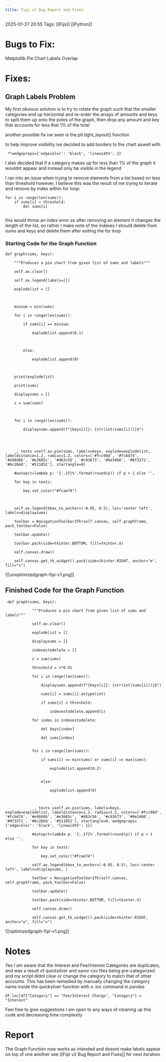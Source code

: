 ```yaml
---
title: Fipi v1 Bug Report and Fixes
---
```

2025-01-27 20:55
Tags:   [[Fipi]]  [[Python]]
# Bugs to Fix:

Matplotlib Pie Chart Labels Overlap
# Fixes:

## Graph Labels Problem

My first obvious solution is to try to rotate the graph such that the smaller categories end up horizontal and re-order the arrays of amounts and keys to spilt them up onto the poles of the graph, then drop any amount and key that accounts for less that 1% of the total
	
another possible fix ive seen is the plt.tight_layout() function
	
to help improve visibility ive decided to add borders to the chart aswell with
```
 **wedgeprops={'edgecolor': 'black', 'linewidth': 2}
```
I also decided that if a category makes up for less than 1% of the graph it wouldnt appear and instead only be visible in the legend

I ran into an issue when trying to remove elements from a list based on less than threshold however, I believe this was the result of me trying to iterate and remove by index within for loop:
```
for i in range(len(sums)):
	if sums[i] < threshold:
		del sums[i]
	
```
this would throw an index error as after removing an element it changes the length of the list, so rather I make note of the indexes I should delete from sums and keys and delete them after exiting the for loop
### Starting Code for the Graph Function

```
def graph(sums, keys):

	"""Produces a pie chart from given list of sums and labels"""

	self.ax.clear()

	self.ax.legend(labels=[])

	explodelist = []



	minsum = min(sums)

	for i in range(len(sums)):

		if sums[i] == minsum:

			explodelist.append(0.1)



		else:

			explodelist.append(0)



	print(explodelist)

	print(sums)

	displaysums = []

	s = sum(sums)



	for i in range(len(sums)):

		displaysums.append(f"{keys[i]}: {str(int(sums[i]))}$")




	_, texts =self.ax.pie(sums, labels=keys, explode=explodelist, labeldistance=1.2, radius=1.2, colors=['#fcc98d', '#fcbd74', '#e98d6b', '#e3685c', '#d63c56', '#c93673', '#9e3460', '#8f3371', '#6c2b6d', '#511852'], startangle=0)

	#autopct=lambda p: '{:.1f}%'.format(round(p)) if p > 1 else '',

	for key in texts:

		key.set_color("#fcae74")



	self.ax.legend(bbox_to_anchor=(-0.95, 0.5), loc='center left', labels=displaysums)

	toolbar = NavigationToolbar2Tk(self.canvas, self.graphframe, pack_toolbar=False)

	toolbar.update()

	toolbar.pack(side=tkinter.BOTTOM, fill=tkinter.X)  

	self.canvas.draw()

	self.canvas.get_tk_widget().pack(side=tkinter.RIGHT, anchor="e", fill="x")
```
![[unoptimizedgraph-fipi-v1.png]]
## Finished Code for the Graph Function
```
 def graph(sums, keys):

            """Produces a pie chart from given list of sums and labels"""

            self.ax.clear()

            explodelist = []

            displaysums = []

            indexestodelete = []

            s = sum(sums)

            threshold = s*0.01

            for i in range(len(sums)):

                displaysums.append(f"{keys[i]}: {str(int(sums[i]))}$")

                sums[i] = sums[i].astype(int)

                if sums[i] < threshold:

                    indexestodelete.append(i)

            for index in indexestodelete:

                del keys[index]

                del sums[index]


            for i in range(len(sums)):

                if sums[i] == min(sums) or sums[i] == max(sums):

                    explodelist.append(0.2)


                else:

                    explodelist.append(0)

  

            _, texts =self.ax.pie(sums, labels=keys, explode=explodelist, labeldistance=1.2, radius=1.2, colors=['#fcc98d', '#fcbd74', '#e98d6b', '#e3685c', '#d63c56', '#c93673', '#9e3460', '#8f3371', '#6c2b6d', '#511852'], startangle=0, wedgeprops={'edgecolor': 'black', 'linewidth': 1})

            #autopct=lambda p: '{:.1f}%'.format(round(p)) if p > 1 else '',

            for key in texts:

                key.set_color("#fcae74")

            self.ax.legend(bbox_to_anchor=(-0.95, 0.5), loc='center left', labels=displaysums, )

            toolbar = NavigationToolbar2Tk(self.canvas, self.graphframe, pack_toolbar=False)

            toolbar.update()

            toolbar.pack(side=tkinter.BOTTOM, fill=tkinter.X)  

            self.canvas.draw()

            self.canvas.get_tk_widget().pack(side=tkinter.RIGHT, anchor="e", fill="x")
```
![[optimizedgraph-fipi-v1.png]]
# Notes

Yes I am aware that the Interest and Fee/Interest Categories are duplicates, and was a result of quicksilver and savor csv files being pre-categorized and my script didnt clear or change the category to match that of other accounts. This has been remedied by manually changing the category name inside the quicksilver function with a .loc command in pandas
```
df.loc[df["Category"] == "Fee/Interest Charge", "Category"] = "Interest"
```

Feel free to give suggestions I am open to any ways of cleaning up this code and decreasing time complexity
# Report

The Graph Function now works as intended and doesnt make labels appear on top of one another
see [[Fipi v2 Bug Report and Fixes]] for next iteration